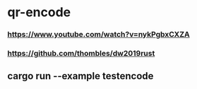 # qr-encode
### https://www.youtube.com/watch?v=nykPgbxCXZA
### https://github.com/thombles/dw2019rust

## cargo run --example testencode
